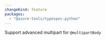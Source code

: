 ```yaml
---
changeKind: feature
packages:
  - "@azure-tools/typespec-python"
---
```


Support advanced multipart for `@multipartBody`